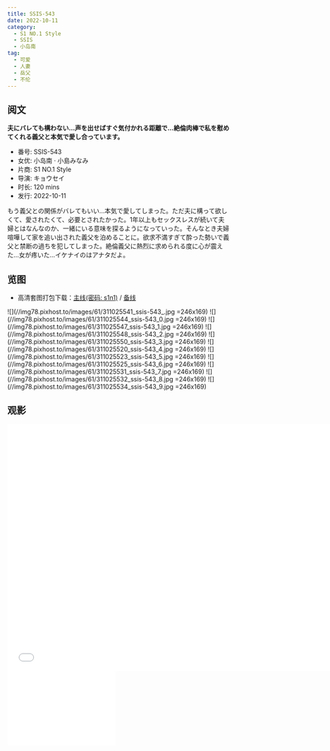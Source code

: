 ```yaml
---
title: SSIS-543
date: 2022-10-11
category:
  - S1 NO.1 Style
  - SSIS
  - 小岛南
tag:
  - 可爱
  - 人妻
  - 岳父
  - 不伦
---
```


## 阅文

**夫にバレても構わない…声を出せばすぐ気付かれる距離で…絶倫肉棒で私を慰めてくれる義父と本気で愛し合っています。**

* 番号: SSIS-543
* 女优: 小岛南 · 小島みなみ
* 片商: S1 NO.1 Style
* 导演: キョウセイ
* 时长: 120 mins
* 发行: 2022-10-11

もう義父との関係がバレてもいい…本気で愛してしまった。ただ夫に構って欲しくて、愛されたくて、必要とされたかった。1年以上もセックスレスが続いて夫婦とはなんなのか、一緒にいる意味を探るようになっていった。そんなとき夫婦喧嘩して家を追い出された義父を泊めることに。欲求不満すぎて酔った勢いで義父と禁断の過ちを犯してしまった。絶倫義父に熱烈に求められる度に心が震えた…女が疼いた…イケナイのはアナタだよ。

## 览图

* 高清套图打包下载：[主线(密码: s1n1)](//url87.ctfile.com/f/37076987-690529178-7f59ce?p=ssis) / [备线](//pixhost.to/gallery/epPyt/download)

![](//img78.pixhost.to/images/61/311025541_ssis-543_.jpg =246x169)
![](//img78.pixhost.to/images/61/311025544_ssis-543_0.jpg =246x169)
![](//img78.pixhost.to/images/61/311025547_ssis-543_1.jpg =246x169)
![](//img78.pixhost.to/images/61/311025548_ssis-543_2.jpg =246x169)
![](//img78.pixhost.to/images/61/311025550_ssis-543_3.jpg =246x169)
![](//img78.pixhost.to/images/61/311025520_ssis-543_4.jpg =246x169)
![](//img78.pixhost.to/images/61/311025523_ssis-543_5.jpg =246x169)
![](//img78.pixhost.to/images/61/311025525_ssis-543_6.jpg =246x169)
![](//img78.pixhost.to/images/61/311025531_ssis-543_7.jpg =246x169)
![](//img78.pixhost.to/images/61/311025532_ssis-543_8.jpg =246x169)
![](//img78.pixhost.to/images/61/311025534_ssis-543_9.jpg =246x169)

## 观影

<iframe width="740" height="560" src="//dood.wf/e/apgrggh3xqwnwgb0n08pm9vy18ethtf3" scrolling="no" frameborder="0" allowfullscreen="true"></iframe>

<iframe width="246" height="169" src="//dood.wf/e/t2n0cybuzix7stqklk2d5q18eqqzaq9o" scrolling="no" frameborder="0" allowfullscreen="true"></iframe>